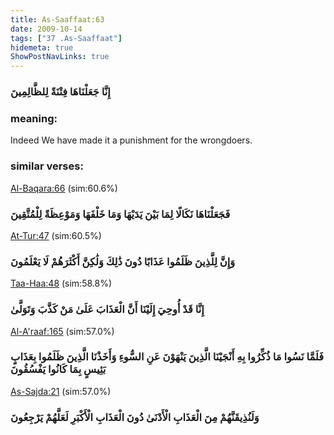 ```yaml
---
title: As-Saaffaat:63
date: 2009-10-14
tags: ["37 .As-Saaffaat"]
hidemeta: true 
ShowPostNavLinks: true 
---
```

### إِنَّا جَعَلْنَاهَا فِتْنَةً لِلظَّالِمِينَ
### meaning: 
Indeed We have made it a punishment for the wrongdoers.
### similar verses: 

[Al-Baqara:66](/2/66) (sim:60.6%)

### فَجَعَلْنَاهَا نَكَالًا لِمَا بَيْنَ يَدَيْهَا وَمَا خَلْفَهَا وَمَوْعِظَةً لِلْمُتَّقِينَ

[At-Tur:47](/52/47) (sim:60.5%)

### وَإِنَّ لِلَّذِينَ ظَلَمُوا عَذَابًا دُونَ ذَٰلِكَ وَلَٰكِنَّ أَكْثَرَهُمْ لَا يَعْلَمُونَ

[Taa-Haa:48](/20/48) (sim:58.8%)

### إِنَّا قَدْ أُوحِيَ إِلَيْنَا أَنَّ الْعَذَابَ عَلَىٰ مَنْ كَذَّبَ وَتَوَلَّىٰ

[Al-A'raaf:165](/7/165) (sim:57.0%)

### فَلَمَّا نَسُوا مَا ذُكِّرُوا بِهِ أَنْجَيْنَا الَّذِينَ يَنْهَوْنَ عَنِ السُّوءِ وَأَخَذْنَا الَّذِينَ ظَلَمُوا بِعَذَابٍ بَئِيسٍ بِمَا كَانُوا يَفْسُقُونَ

[As-Sajda:21](/32/21) (sim:57.0%)

### وَلَنُذِيقَنَّهُمْ مِنَ الْعَذَابِ الْأَدْنَىٰ دُونَ الْعَذَابِ الْأَكْبَرِ لَعَلَّهُمْ يَرْجِعُونَ
